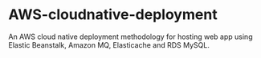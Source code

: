 # AWS-cloudnative-deployment
An AWS cloud native deployment methodology for hosting web app using Elastic Beanstalk, Amazon MQ, Elasticache and RDS MySQL.
